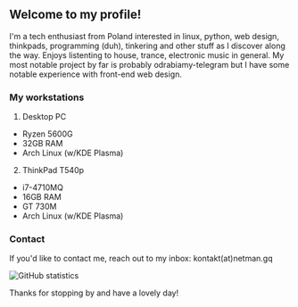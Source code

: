 ## Welcome to my profile!
I'm a tech enthusiast from Poland interested in linux, python, web design, thinkpads, programming (duh), tinkering and other stuff as I discover along the way. Enjoys listenting to house, trance, electronic music in general.
My most notable project by far is probably odrabiamy-telegram but I have some notable experience with front-end web design.

### My workstations
1. Desktop PC
  * Ryzen 5600G
  * 32GB RAM
  * Arch Linux (w/KDE Plasma)
2. ThinkPad T540p
  * i7-4710MQ
  * 16GB RAM
  * GT 730M
  * Arch Linux (w/KDE Plasma)

### Contact
If you'd like to contact me, reach out to my inbox: kontakt(at)netman.gq

![GitHub statistics](https://github-readme-stats.vercel.app/api?username=NetMan134&count_private=true&show_icons=true&theme=radical)

Thanks for stopping by and have a lovely day!
